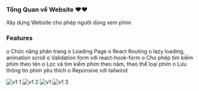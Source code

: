 ### Tổng Quan về Website ❤️❤️
Xây dựng Website cho phép người dùng xem phim

### Features
o	Chức năng phân trang
o	Loading Page
o	React Routing
o	lazy loading, animation scroll
o	Validation form với react-hook-form
o	Cho phép tìm kiếm phim theo tên 
o	Lọc và tìm kiếm phim theo năm, theo thể loại phim
o	Lưu thông tin phim yêu thích
o	Reponsive với tailwind

![v1 1](https://user-images.githubusercontent.com/106683648/205278675-b56d2bd5-47ad-4c51-9f86-812ad79241cb.jpg)
![v1 2](https://user-images.githubusercontent.com/106683648/205278702-d3375f23-ff87-4e6f-be99-55f2dd176d0e.jpg)
![v1](https://user-images.githubusercontent.com/106683648/205278714-82395786-488e-41d6-95b8-f87878518651.jpg)
![v1 3](https://user-images.githubusercontent.com/106683648/205278721-e68fe6a7-faaf-427f-9513-855c3fc8d5c5.jpg)
